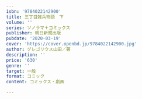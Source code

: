 ```yaml
---
isbn: '9784022142900'
title: 三丁目雑兵物語　下
volume: ''
series: ソノラマ＋コミックス
publisher: 朝日新聞出版
pubdate: '2020-03-19'
cover: 'https://cover.openbd.jp/9784022142900.jpg'
author: グレゴリウス山田／著
description: ''
price: '630'
genre: ''
target: 一般
format: コミック
content: コミックス・劇画

---
```

